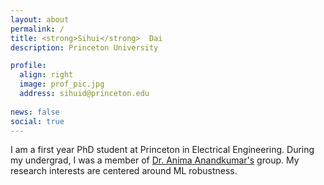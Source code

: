 ```yaml
---
layout: about
permalink: /
title: <strong>Sihui</strong>  Dai
description: Princeton University

profile:
  align: right
  image: prof_pic.jpg
  address: sihuid@princeton.edu
  
news: false
social: true
---
```


I am a first year PhD student at Princeton in Electrical Engineering.  During my undergrad, I was a member of [Dr. Anima Anandkumar's](http://tensorlab.cms.caltech.edu/users/anima/) group. My research interests are centered around ML robustness.
